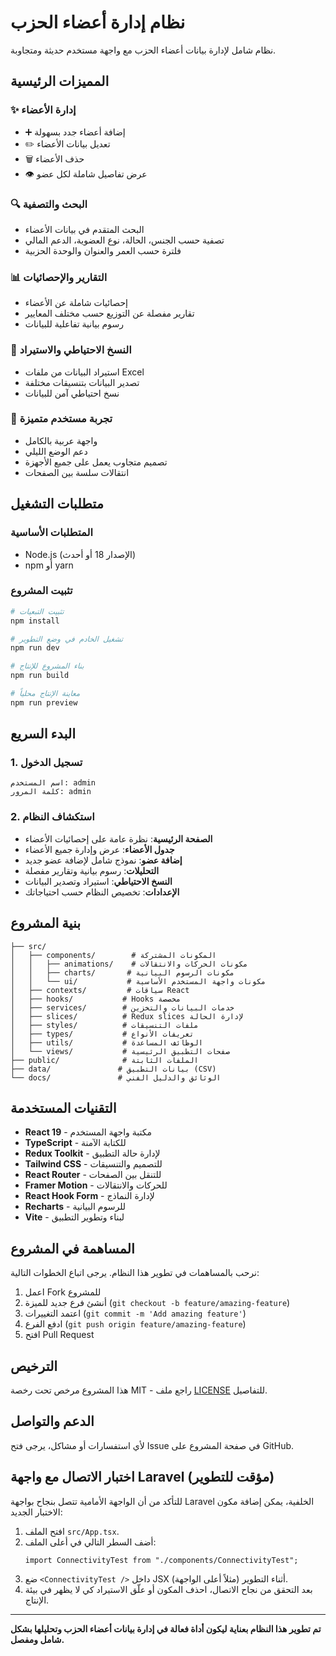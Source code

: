 # نظام إدارة أعضاء الحزب

نظام شامل لإدارة بيانات أعضاء الحزب مع واجهة مستخدم حديثة ومتجاوبة.

## المميزات الرئيسية

### ✨ إدارة الأعضاء
- ➕ إضافة أعضاء جدد بسهولة
- ✏️ تعديل بيانات الأعضاء
- 🗑️ حذف الأعضاء
- 👁️ عرض تفاصيل شاملة لكل عضو

### 🔍 البحث والتصفية
- البحث المتقدم في بيانات الأعضاء
- تصفية حسب الجنس، الحالة، نوع العضوية، الدعم المالي
- فلترة حسب العمر والعنوان والوحدة الحزبية

### 📊 التقارير والإحصائيات
- إحصائيات شاملة عن الأعضاء
- تقارير مفصلة عن التوزيع حسب مختلف المعايير
- رسوم بيانية تفاعلية للبيانات

### 💾 النسخ الاحتياطي والاستيراد
- استيراد البيانات من ملفات Excel
- تصدير البيانات بتنسيقات مختلفة
- نسخ احتياطي آمن للبيانات

### 🌙 تجربة مستخدم متميزة
- واجهة عربية بالكامل
- دعم الوضع الليلي
- تصميم متجاوب يعمل على جميع الأجهزة
- انتقالات سلسة بين الصفحات

## متطلبات التشغيل

### المتطلبات الأساسية
- Node.js (الإصدار 18 أو أحدث)
- npm أو yarn

### تثبيت المشروع
```bash
# تثبيت التبعيات
npm install

# تشغيل الخادم في وضع التطوير
npm run dev

# بناء المشروع للإنتاج
npm run build

# معاينة الإنتاج محلياً
npm run preview
```

## البدء السريع

### 1. تسجيل الدخول
```
اسم المستخدم: admin
كلمة المرور: admin
```

### 2. استكشاف النظام
- **الصفحة الرئيسية**: نظرة عامة على إحصائيات الأعضاء
- **جدول الأعضاء**: عرض وإدارة جميع الأعضاء
- **إضافة عضو**: نموذج شامل لإضافة عضو جديد
- **التحليلات**: رسوم بيانية وتقارير مفصلة
- **النسخ الاحتياطي**: استيراد وتصدير البيانات
- **الإعدادات**: تخصيص النظام حسب احتياجاتك

## بنية المشروع

```
├── src/
│   ├── components/        # المكونات المشتركة
│   │   ├── animations/    # مكونات الحركات والانتقالات
│   │   ├── charts/       # مكونات الرسوم البيانية
│   │   └── ui/           # مكونات واجهة المستخدم الأساسية
│   ├── contexts/         # سياقات React
│   ├── hooks/           # Hooks مخصصة
│   ├── services/        # خدمات البيانات والتخزين
│   ├── slices/          # Redux slices لإدارة الحالة
│   ├── styles/          # ملفات التنسيقات
│   ├── types/           # تعريفات الأنواع
│   ├── utils/           # الوظائف المساعدة
│   └── views/           # صفحات التطبيق الرئيسية
├── public/              # الملفات الثابتة
├── data/               # بيانات التطبيق (CSV)
└── docs/               # الوثائق والدليل الفني
```

## التقنيات المستخدمة

- **React 19** - مكتبة واجهة المستخدم
- **TypeScript** - للكتابة الآمنة
- **Redux Toolkit** - لإدارة حالة التطبيق
- **Tailwind CSS** - للتصميم والتنسيقات
- **React Router** - للتنقل بين الصفحات
- **Framer Motion** - للحركات والانتقالات
- **React Hook Form** - لإدارة النماذج
- **Recharts** - للرسوم البيانية
- **Vite** - لبناء وتطوير التطبيق

## المساهمة في المشروع

نرحب بالمساهمات في تطوير هذا النظام. يرجى اتباع الخطوات التالية:

1. اعمل Fork للمشروع
2. أنشئ فرع جديد للميزة (`git checkout -b feature/amazing-feature`)
3. اعتمد التغييرات (`git commit -m 'Add amazing feature'`)
4. ادفع الفرع (`git push origin feature/amazing-feature`)
5. افتح Pull Request

## الترخيص

هذا المشروع مرخص تحت رخصة MIT - راجع ملف [LICENSE](LICENSE) للتفاصيل.

## الدعم والتواصل

لأي استفسارات أو مشاكل، يرجى فتح Issue في صفحة المشروع على GitHub.

## اختبار الاتصال مع واجهة Laravel (مؤقت للتطوير)

للتأكد من أن الواجهة الأمامية تتصل بنجاح بواجهة Laravel الخلفية، يمكن إضافة مكون الاختبار الجديد:

1. افتح الملف `src/App.tsx`.
2. أضف السطر التالي في أعلى الملف:
   ```tsx
   import ConnectivityTest from "./components/ConnectivityTest";
   ```
3. ضع `<ConnectivityTest />` داخل JSX (مثلاً أعلى الواجهة) أثناء التطوير.
4. بعد التحقق من نجاح الاتصال، احذف المكون أو علّق الاستيراد كي لا يظهر في بيئة الإنتاج.

---

**تم تطوير هذا النظام بعناية ليكون أداة فعالة في إدارة بيانات أعضاء الحزب وتحليلها بشكل شامل ومفصل.**
